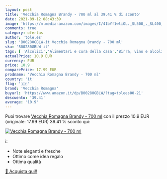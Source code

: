 ```yaml
---
layout: post
title: 'Vecchia Romagna Brandy - 700 ml al 39.41 % di sconto'
date: 2021-09-12 08:43:39
image: 'https://m.media-amazon.com/images/I/41bYf1wliOL._SL500_._SL400_.jpg'
comments: true
category: ofertas
author: 'tole.es'
slug: 'B00280GBLW-it Vecchia Romagna Brandy - 700 ml'
sku: 'B00280GBLW-it'
tags: [ 'Alcolici','Alimentari e cura della casa','Birra, vino e alcolici','Brandy','Brandy, grappe e acquaviti','vecchia romagna', ]
actualPrice: 10.9 EUR
currency: EUR
price: 10.9
comparePrice: 17.99 EUR
prodname: 'Vecchia Romagna Brandy - 700 ml'
country: 'it'
flag: '🇮🇹'
brand: 'Vecchia Romagna'
buyurl: 'https://www.amazon.it/dp/B00280GBLW/?tag=tolees00-21'
descuento: '39.41'
average: '10.9'
---
```


Puoi trovare [Vecchia Romagna Brandy - 700 ml](https://www.amazon.it/dp/B00280GBLW/?tag=tolees00-21) con il prezzo 10.9 EUR (originale: 17.99 EUR) 39.41 % sconto qui:

[![Vecchia Romagna Brandy - 700 ml](https://m.media-amazon.com/images/I/41bYf1wliOL._SL500_._SL400_.jpg)](https://www.amazon.it/dp/B00280GBLW/?tag=tolees00-21)

ℹ️:

- Note eleganti e fresche
- Ottimo come idea regalo
- Ottima qualità

[🛒 Acquista qui!!](https://www.amazon.it/dp/B00280GBLW/?tag=tolees00-21)
